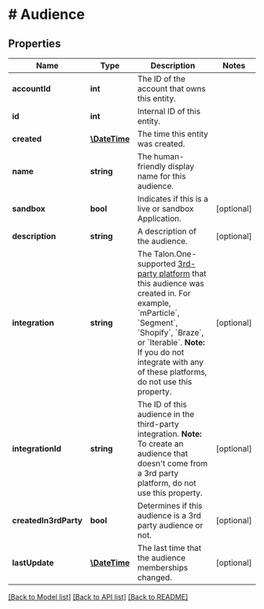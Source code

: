 # # Audience

## Properties

Name | Type | Description | Notes
------------ | ------------- | ------------- | -------------
**accountId** | **int** | The ID of the account that owns this entity. | 
**id** | **int** | Internal ID of this entity. | 
**created** | [**\DateTime**](\DateTime.md) | The time this entity was created. | 
**name** | **string** | The human-friendly display name for this audience. | 
**sandbox** | **bool** | Indicates if this is a live or sandbox Application. | [optional] 
**description** | **string** | A description of the audience. | [optional] 
**integration** | **string** | The Talon.One-supported [3rd-party platform](https://docs.talon.one/docs/dev/technology-partners/overview) that this audience was created in.  For example, &#x60;mParticle&#x60;, &#x60;Segment&#x60;, &#x60;Shopify&#x60;, &#x60;Braze&#x60;, or &#x60;Iterable&#x60;.  **Note:** If you do not integrate with any of these platforms, do not use this property. | [optional] 
**integrationId** | **string** | The ID of this audience in the third-party integration.  **Note:** To create an audience that doesn&#39;t come from a 3rd party platform, do not use this property. | [optional] 
**createdIn3rdParty** | **bool** | Determines if this audience is a 3rd party audience or not. | [optional] 
**lastUpdate** | [**\DateTime**](\DateTime.md) | The last time that the audience memberships changed. | [optional] 

[[Back to Model list]](../../README.md#documentation-for-models) [[Back to API list]](../../README.md#documentation-for-api-endpoints) [[Back to README]](../../README.md)



